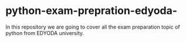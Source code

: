 # python-exam-prepration-edyoda-
In this repository we are going to cover all the exam preparation topic of python from EDYODA university.
